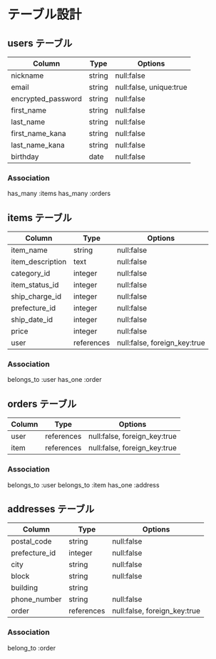 # テーブル設計


## users テーブル

|Column              |Type    |Options                  |
|--------------------|--------|-------------------------|
| nickname           | string | null:false              |
| email              | string | null:false, unique:true |
| encrypted_password | string | null:false              |
| first_name         | string | null:false              |
| last_name          | string | null:false              |
| first_name_kana    | string | null:false              |
| last_name_kana     | string | null:false              |
| birthday           | date   | null:false              |


### Association
has_many :items
has_many :orders

## items テーブル

|Column              |Type        |Options                       |
|--------------------|------------|------------------------------|
| item_name          | string     | null:false                   |
| item_description   | text       | null:false                   |
| category_id        | integer    | null:false                   |
| item_status_id     | integer    | null:false                   |
| ship_charge_id     | integer    | null:false                   |
| prefecture_id      | integer    | null:false                   |
| ship_date_id       | integer    | null:false                   |
| price              | integer    | null:false                   |
| user               | references | null:false, foreign_key:true |

### Association
belongs_to :user
has_one :order

## orders テーブル

|Column         |Type        |Options                       |
|---------------|------------|------------------------------|
| user          | references | null:false, foreign_key:true |
| item          | references | null:false, foreign_key:true |

### Association
belongs_to :user
belongs_to :item
has_one :address

## addresses テーブル

|Column              |Type        |Options                       |
|--------------------|------------|------------------------------|
| postal_code        | string     | null:false                   |
| prefecture_id      | integer    | null:false                   |
| city               | string     | null:false                   |
| block              | string     | null:false                   |
| building           | string     |                              |
| phone_number       | string     | null:false                   |
| order              | references | null:false, foreign_key:true |

### Association
belong_to :order

